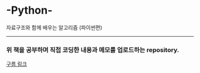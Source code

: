 # -Python-
자료구조와 함께 배우는 알고리즘 (파이썬편)
<hr>
<h3>위 책을 공부하며 직접 코딩한 내용과 메모를 업로드하는 repository.</h3>
<a href='https://ide.goorm.io/'>구름 링크</a>

